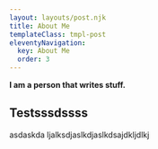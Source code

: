 ```yaml
---
layout: layouts/post.njk
title: About Me
templateClass: tmpl-post
eleventyNavigation:
  key: About Me
  order: 3
---
```


**I am a person that writes stuff.**

## Testsssdssss

asdaskda ljalksdjaslkdjaslkdsajdkljdlkj